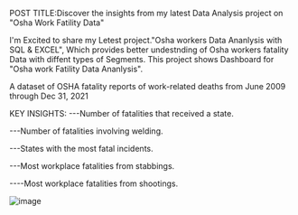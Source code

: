 POST TITLE:Discover the insights from my latest Data Analysis project on "Osha Work Fatility Data"

I'm Excited to share my Letest project."Osha workers Data Ananlysis with SQL & EXCEL",
Which provides better undestnding of Osha workers fatality Data with diffent types of Segments.
This project shows Dashboard for "Osha work Fatility Data Ananlysis".

A dataset of OSHA fatality reports of work-related deaths from June 2009 through Dec 31, 2021

KEY INSIGHTS:
---Number of fatalities that received a state.

---Number of fatalities involving welding.

---States with the most fatal incidents.

---Most workplace fatalities from stabbings.

----Most workplace fatalities from shootings.


![image](https://github.com/user-attachments/assets/30370f1a-e3aa-44c4-a3f5-2f4a75f5cc51)

